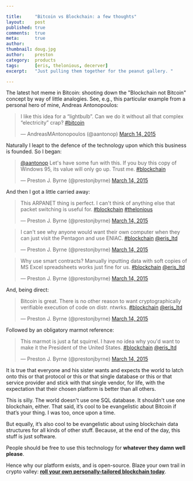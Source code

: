 ```yaml
---

title:     "Bitcoin vs Blockchain: a few thoughts"
layout:    post
published: true
comments:  true
meta:      true
author:
thumbnail: doug.jpg
author:    preston
category:  products
tags:      [eris, thelonious, decerver]
excerpt:   "Just pulling them together for the peanut gallery. "

---
```


The latest hot meme in Bitcoin: shooting down the "Blockchain not Bitcoin" concept by way of little analogies. See, e.g., this particular example from a personal hero of mine, Andreas Antonopoulos:

<blockquote class="twitter-tweet" lang="en"><p>I like this idea for a “lightbulb”. Can we do it without all that complex “electricity” crap?&#10;&#10;<a href="https://twitter.com/hashtag/bitcoin?src=hash">#bitcoin</a></p>&mdash; AndreasMAntonopoulos (@aantonop) <a href="https://twitter.com/aantonop/status/576534194857369600">March 14, 2015</a></blockquote>
<script async src="//platform.twitter.com/widgets.js" charset="utf-8"></script>

Naturally I leapt to the defence of the technology upon which this business is founded. So I began:

<blockquote class="twitter-tweet" lang="en"><p><a href="https://twitter.com/aantonop">@aantonop</a> Let&#39;s have some fun with this. &#10;&#10;If you buy this copy of Windows 95, its value will only go up. Trust me.&#10;&#10;<a href="https://twitter.com/hashtag/blockchain?src=hash">#blockchain</a></p>&mdash; Preston J. Byrne (@prestonjbyrne) <a href="https://twitter.com/prestonjbyrne/status/576534599762894848">March 14, 2015</a></blockquote>
<script async src="//platform.twitter.com/widgets.js" charset="utf-8"></script>

And then I got a little carried away:

<blockquote class="twitter-tweet" lang="en"><p>This ARPANET thing is perfect. I can&#39;t think of anything else that packet switching is useful for. &#10;&#10;<a href="https://twitter.com/hashtag/blockchain?src=hash">#blockchain</a> <a href="https://twitter.com/hashtag/thelonious?src=hash">#thelonious</a></p>&mdash; Preston J. Byrne (@prestonjbyrne) <a href="https://twitter.com/prestonjbyrne/status/576536203618578432">March 14, 2015</a></blockquote>
<script async src="//platform.twitter.com/widgets.js" charset="utf-8"></script>

<blockquote class="twitter-tweet" lang="en"><p>I can&#39;t see why anyone would want their own computer when they can just visit the Pentagon and use ENIAC. &#10;&#10;<a href="https://twitter.com/hashtag/blockchain?src=hash">#blockchain</a> <a href="https://twitter.com/eris_ltd">@eris_ltd</a></p>&mdash; Preston J. Byrne (@prestonjbyrne) <a href="https://twitter.com/prestonjbyrne/status/576538447718047744">March 14, 2015</a></blockquote>
<script async src="//platform.twitter.com/widgets.js" charset="utf-8"></script>

<blockquote class="twitter-tweet" lang="en"><p>Why use smart contracts? Manually inputting data with soft copies of MS Excel spreadsheets works just fine for us. &#10;&#10;<a href="https://twitter.com/hashtag/blockchain?src=hash">#blockchain</a> <a href="https://twitter.com/eris_ltd">@eris_ltd</a></p>&mdash; Preston J. Byrne (@prestonjbyrne) <a href="https://twitter.com/prestonjbyrne/status/576539153921400832">March 14, 2015</a></blockquote>
<script async src="//platform.twitter.com/widgets.js" charset="utf-8"></script>

And, being direct:

<blockquote class="twitter-tweet" lang="en"><p>Bitcoin is great. There is no other reason to want cryptographically verifiable execution of code on distr. ntwrks.&#10;&#10;<a href="https://twitter.com/hashtag/blockchain?src=hash">#blockchain</a> <a href="https://twitter.com/eris_ltd">@eris_ltd</a></p>&mdash; Preston J. Byrne (@prestonjbyrne) <a href="https://twitter.com/prestonjbyrne/status/576539681963245568">March 14, 2015</a></blockquote>
<script async src="//platform.twitter.com/widgets.js" charset="utf-8"></script>

Followed by an obligatory marmot reference:

<blockquote class="twitter-tweet" lang="en"><p>This marmot is just a fat squirrel. I have no idea why you&#39;d want to make it the President of the United States. &#10;&#10;<a href="https://twitter.com/hashtag/blockchain?src=hash">#blockchain</a> <a href="https://twitter.com/eris_ltd">@eris_ltd</a></p>&mdash; Preston J. Byrne (@prestonjbyrne) <a href="https://twitter.com/prestonjbyrne/status/576540193823596544">March 14, 2015</a></blockquote>
<script async src="//platform.twitter.com/widgets.js" charset="utf-8"></script>

It is true that everyone and his sister wants and expects the world to latch onto this or that protocol or this or that single database or this or that service provider and stick with that single vendor, for life, with the expectation that their chosen platform is better than all others.

This is silly. The world doesn't use one SQL database. It shouldn't use one blockchain, either.  That said, it’s cool to be evangelistic about Bitcoin if that’s your thing. I was too, once upon a time.

But equally, it’s also cool to be evangelistic about using blockchain data structures for all kinds of other stuff. Because, at the end of the day, this stuff is just software.

People should be free to use this technology for **whatever they damn well please**.

Hence why our platform exists, and is open-source. Blaze your own trail in crypto valley: [**roll your own personally-tailored blockchain today**](https://docs.erisindustries.com).


